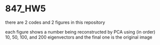 # 847_HW5

there are 2 codes and 2 figures in this repository

each figure shows a number being reconstructed by PCA using (in order) 10, 50, 100, and 200 eigenvectors and the final one is the original image
